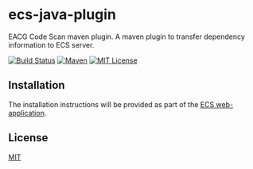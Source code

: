 # ecs-java-plugin
EACG Code Scan maven plugin. A maven plugin to transfer dependency information to ECS server.

[![Build Status](https://travis-ci.org/eacg-gmbh/ecs-mvn-plugin.svg?branch=master)](https://travis-ci.org/eacg-gmbh/ecs-mvn-plugin)
[![Maven](https://img.shields.io/maven-central/v/de.eacg/ecs-mvn-plugin.svg)](http://search.maven.org/#search|gav|1|g%3A%22de.eacg%22%20AND%20a%3A%22ecs-mvn-plugin%22)
[![MIT License](https://img.shields.io/npm/l/check-dependencies.svg?style=flat-square)](http://opensource.org/licenses/MIT)

## Installation
The installation instructions will be provided as part of the [ECS web-application](https://ecs.eacg.de/install/).
## License
[MIT](https://github.com/eacg-gmbh/ecs-mvn-plugin/blob/master/LICENSE)

